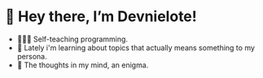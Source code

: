 # 👋 Hey there, I’m Devnielote! 
- 👨🏻‍💻 Self-teaching programming.
- 🐢 Lately i'm learning about topics that actually means something to my persona.
- 🥛 The thoughts in my mind, an enigma.
<!---
Devnielote/Devnielote is a ✨ special ✨ repository because its `README.md` (this file) appears on your GitHub profile.
You can click the Preview link to take a look at your changes.
--->
